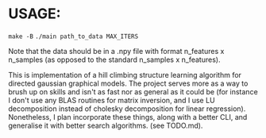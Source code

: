 # USAGE:

`make -B`
`./main path_to_data MAX_ITERS`

Note that the data should be in a .npy file with format n_features x n_samples (as opposed to the standard n_samples x n_features).

This is implementation of a hill climbing structure learning algorithm for directed gaussian graphical models. The project serves more as a way to brush up on skills
and isn't as fast nor as general as it could be (for instance I don't use any BLAS routines for matrix inversion, and I use LU decomposition instead of cholesky 
decomposition for linear regression). Nonetheless, I plan incorporate these things, along with a better CLI, and generalise it with better search algorithms. (see TODO.md). 
